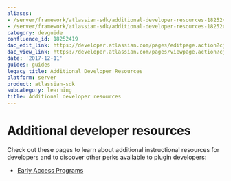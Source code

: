 ```yaml
---
aliases:
- /server/framework/atlassian-sdk/additional-developer-resources-18252419.html
- /server/framework/atlassian-sdk/additional-developer-resources-18252419.md
category: devguide
confluence_id: 18252419
dac_edit_link: https://developer.atlassian.com/pages/editpage.action?cjm=wozere&pageId=18252419
dac_view_link: https://developer.atlassian.com/pages/viewpage.action?cjm=wozere&pageId=18252419
date: '2017-12-11'
guides: guides
legacy_title: Additional Developer Resources
platform: server
product: atlassian-sdk
subcategory: learning
title: Additional developer resources
---
```

# Additional developer resources

Check out these pages to learn about additional instructional resources for developers and to discover other perks available to plugin developers:

-   [Early Access Programs](/server/framework/atlassian-sdk/early-access-programs)

























































































































































































































































































































